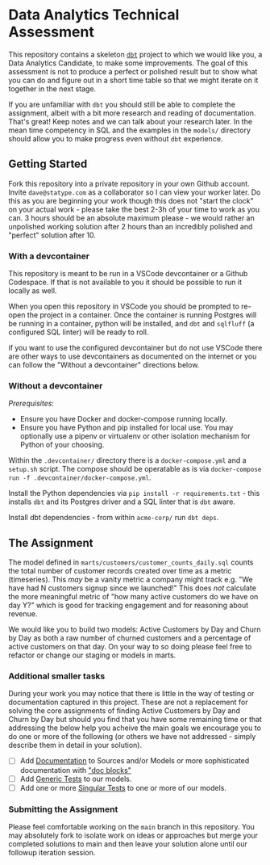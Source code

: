 # Data Analytics Technical Assessment

This repository contains a skeleton [`dbt`](https://getdbt.com) project to which
we would like you, a Data Analytics Candidate, to make some improvements.  The
goal of this assessment is not to produce a perfect or polished result but to
show what you can do and figure out in a short time table so that we might
iterate on it together in the next stage.

If you are unfamiliar with `dbt` you should still be able to complete the
assignment, albeit with a bit more research and reading of documentation.
That's great!  Keep notes and we can talk about your research later.  In the
mean time competency in SQL and the examples in the `models/` directory should
allow you to make progress even without `dbt` experience.

## Getting Started

Fork this repository into a private repository in your own Github account.
Invite `dave@statype.com` as a collaborator so I can view your worker later.
Do this as you are beginning your work though this does not "start the clock"
on your actual work - please take the best 2-3h of your time to work as you
can.  3 hours should be an absolute maximum please - we would rather an
unpolished working solution after 2 hours than an incredibly polished and
"perfect" solution after 10.

### With a devcontainer

This repository is meant to be run in a VSCode devcontainer or a Github
Codespace.  If that is not available to you it should be possible to run it
locally as well.

When you open this repository in VSCode you should be prompted to re-open the
project in a container.  Once the container is running Postgres will be running
in a container, python will be installed, and `dbt` and `sqlfluff` (a configured
SQL linter) will be ready to roll.

if you want to use the configured devcontainer but do not use VSCode there are
other ways to use devcontainers as documented on the internet or you can follow
the "Without a devcontainer" directions below.

### Without a devcontainer

_Prerequisites_:
* Ensure you have Docker and docker-compose running locally.
* Ensure you have Python and pip installed for local use.  You may
  optionally use a pipenv or virtualenv or other isolation mechanism for Python
  of your choosing.

Within the `.devcontainer/` directory there is a `docker-compose.yml` and a
`setup.sh` script.  The compose should be operatable as is via `docker-compose
run -f .devcontainer/docker-compose.yml`.

Install the Python dependencies via `pip install -r requirements.txt` - this
installs `dbt` and its Postgres driver and a SQL linter that is `dbt` aware.

Install dbt dependencies - from within `acme-corp/` run `dbt deps`.

## The Assignment

The model defined in `marts/customers/customer_counts_daily.sql` counts the
total number of customer records created over time as a metric (timeseries).
This _may_ be a vanity metric a company might track e.g. "We have had N
customers signup since we launched!"  This does *not* calculate the more
meaningful metric of "how many active customers do we have on day Y?" which is
good for tracking engagement and for reasoning about revenue.

We would like you to build two models: Active Customers by Day and Churn by Day
as both a raw number of churned customers and a percentage of active customers
on that day.  On your way to so doing please feel free to refactor or change our
staging or models in marts.

### Additional smaller tasks

During your work you may notice that there is little in the way of testing or
documentation captured in this project.  These are not a replacement for solving
the core assignments of finding Active Customers by Day and Churn by Day but
should you find that you have some remaining time or that addressing the below
help you acheive the main goals we encourage you to do one or more of the
following (or others we have not addressed - simply describe them in detail in
your solution).

- [ ] Add [Documentation](https://docs.getdbt.com/docs/building-a-dbt-project/documentation) to Sources and/or
      Models or more sophisticated documentation with ["doc blocks"](https://docs.getdbt.com/docs/building-a-dbt-project/documentation#using-docs-blocks)
- [ ] Add [Generic Tests](https://docs.getdbt.com/docs/building-a-dbt-project/tests#generic-tests) to our models.
- [ ] Add one or more [Singular Tests](https://docs.getdbt.com/docs/building-a-dbt-project/tests#singular-tests)
      to one or more of our models.

### Submitting the Assignment

Please feel comfortable working on the `main` branch in this repository.  You
may absolutely fork to isolate work on ideas or approaches but merge your
completed solutions to main and then leave your solution alone until our
followup iteration session.

